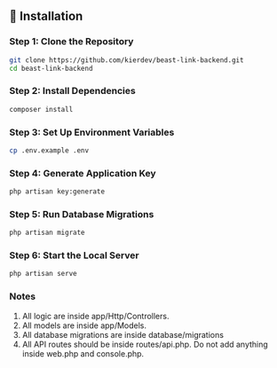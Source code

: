 ## 🚀 Installation

### Step 1: Clone the Repository
```bash
git clone https://github.com/kierdev/beast-link-backend.git
cd beast-link-backend
```

### Step 2: Install Dependencies
```bash
composer install
```

### Step 3: Set Up Environment Variables
```bash
cp .env.example .env
```

### Step 4: Generate Application Key
```bash
php artisan key:generate
```

### Step 5: Run Database Migrations
```bash
php artisan migrate
```

### Step 6: Start the Local Server

```bash
php artisan serve
```

### Notes
1. All logic are inside app/Http/Controllers.  
2. All models are inside app/Models.  
3. All database migrations are inside database/migrations  
4. All API routes should be inside routes/api.php. Do not add anything inside web.php and console.php.  